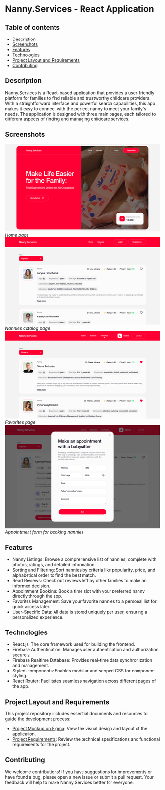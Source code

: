 # Nanny.Services - React Application

## Table of contents

- [Description](#description)
- [Screenshots](#screenshots)
- [Features](#features)
- [Technologies](#technologies)
- [Project Layout and Requirements](#project-layout-and-requirements)
- [Contributing](#contributing)

## Description

Nanny.Services is a React-based application that provides a user-friendly platform for families to find reliable and trustworthy childcare providers. With a straightforward interface and powerful search capabilities, this app makes it easy to connect with the perfect nanny to meet your family's needs. The application is designed with three main pages, each tailored to different aspects of finding and managing childcare services.

## Screenshots

![Home page](./src/assets/appScreenshots/HomePage.png)
_Home page_
![Nannies page](./src/assets/appScreenshots/NanniesPage.png)
_Nannies catalog page_
![Favorites page](./src/assets/appScreenshots/FavoritesPage.png)
_Favorites page_
![Appointment form](./src/assets/appScreenshots/AppointmentModal.png)
_Appointment form for booking nannies_

## Features

- Nanny Listings: Browse a comprehensive list of nannies, complete with photos, ratings, and detailed information.
- Sorting and Filtering: Sort nannies by criteria like popularity, price, and alphabetical order to find the best match.
- Read Reviews: Check out reviews left by other families to make an informed decision.
- Appointment Booking: Book a time slot with your preferred nanny directly through the app.
- Favorites Management: Save your favorite nannies to a personal list for quick access later.
- User-Specific Data: All data is stored uniquely per user, ensuring a personalized experience.

## Technologies

- React.js: The core framework used for building the frontend.
- Firebase Authentication: Manages user authentication and authorization securely.
- Firebase Realtime Database: Provides real-time data synchronization and management.
- Styled-components: Enables modular and scoped CSS for component styling.
- React Router: Facilitates seamless navigation across different pages of the app.

## Project Layout and Requirements

This project repository includes essential documents and resources to guide the development process:

- [Project Mockup on Figma](https://www.figma.com/file/u36ajEOsnwio2GDGiabVPD/Nanny-Sevices?type=design&node-id=0-1&mode=design&t=01CgTCIu4cCSpGmU-0): View the visual design and layout of the application.
- [Project Requirements](https://docs.google.com/document/d/19ugM1gvOw81nCyALr4EZs3dmv6OfJm94VjupcytbnJY/edit): Review the technical specifications and functional requirements for the project.

## Contributing

We welcome contributions! If you have suggestions for improvements or have found a bug, please open a new issue or submit a pull request. Your feedback will help to make Nanny.Services better for everyone.
